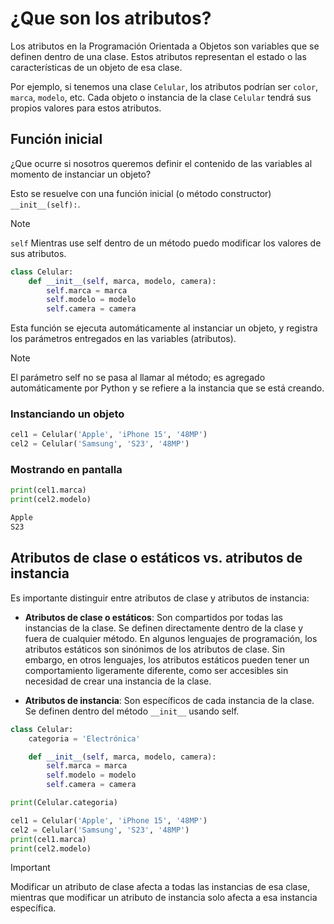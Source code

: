 # ¿Que son los atributos?

Los atributos en la Programación Orientada a Objetos son variables que se definen dentro de una clase. Estos atributos representan el estado o las características de un objeto de esa clase.

Por ejemplo, si tenemos una clase `Celular`, los atributos podrían ser `color`, `marca`, `modelo`, etc. Cada objeto o instancia de la clase `Celular` tendrá sus propios valores para estos atributos.

## Función inicial

¿Que ocurre si nosotros queremos definir el contenido de las variables al momento de instanciar un objeto?

Esto se resuelve con una función inicial (o método constructor) `__init__(self):`.

>[!NOTE]
>`self` Mientras use self dentro de un método puedo modificar los valores de sus atributos.

```py
class Celular:
    def __init__(self, marca, modelo, camera):
        self.marca = marca
        self.modelo = modelo
        self.camera = camera
```

Esta función se ejecuta automáticamente al instanciar un objeto, y registra los parámetros entregados en las variables (atributos).

>[!NOTE]
>El parámetro self no se pasa al llamar al método; es agregado automáticamente por Python y se refiere a la instancia que se está creando.

### Instanciando un objeto

```py
cel1 = Celular('Apple', 'iPhone 15', '48MP')
cel2 = Celular('Samsung', 'S23', '48MP')
```

### Mostrando en pantalla

```py
print(cel1.marca)
print(cel2.modelo)
```

```py
Apple
S23
```

## Atributos de clase o estáticos vs. atributos de instancia

Es importante distinguir entre atributos de clase y atributos de instancia:

* **Atributos de clase o estáticos**: Son compartidos por todas las instancias de la clase. Se definen directamente dentro de la clase y fuera de cualquier método. En algunos lenguajes de programación, los atributos estáticos son sinónimos de los atributos de clase. Sin embargo, en otros lenguajes, los atributos estáticos pueden tener un comportamiento ligeramente diferente, como ser accesibles sin necesidad de crear una instancia de la clase.

* **Atributos de instancia**: Son específicos de cada instancia de la clase. Se definen dentro del método `__init__` usando self.

```py
class Celular:
    categoria = 'Electrónica'

    def __init__(self, marca, modelo, camera):
        self.marca = marca
        self.modelo = modelo
        self.camera = camera

print(Celular.categoria)

cel1 = Celular('Apple', 'iPhone 15', '48MP')
cel2 = Celular('Samsung', 'S23', '48MP')
print(cel1.marca)
print(cel2.modelo)
```

>[!IMPORTANT]
>Modificar un atributo de clase afecta a todas las instancias de esa clase, mientras que modificar un atributo de instancia solo afecta a esa instancia específica.
